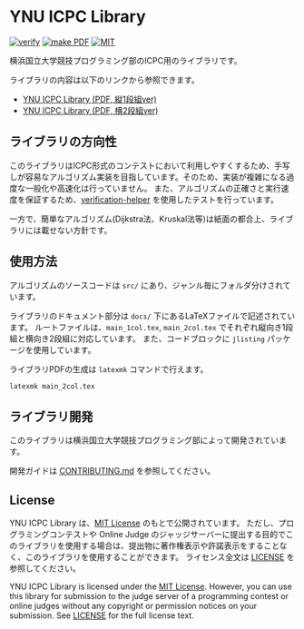 # YNU ICPC Library

[![verify](https://github.com/YNUCPC/ynu-icpc-library/actions/workflows/verify.yml/badge.svg)](https://github.com/YNUCPC/ynu-icpc-library/actions/workflows/verify.yml) [![make PDF](https://github.com/YNUCPC/ynu-icpc-library/actions/workflows/make_pdf.yml/badge.svg)](https://github.com/YNUCPC/ynu-icpc-library/actions/workflows/make_pdf.yml)
[![MIT](https://img.shields.io/github/license/YNUCPC/ynu-icpc-library)](https://github.com/YNUCPC/ynu-icpc-library/blob/main/LICENSE)

横浜国立大学競技プログラミング部のICPC用のライブラリです。

ライブラリの内容は以下のリンクから参照できます。

- [YNU ICPC Library (PDF, 縦1段組ver)](https://ynucpc.github.io/ynu-icpc-library/main_1col.pdf)
- [YNU ICPC Library (PDF, 横2段組ver)](https://ynucpc.github.io/ynu-icpc-library/main_2col.pdf)

## ライブラリの方向性

このライブラリはICPC形式のコンテストにおいて利用しやすくするため、手写しが容易なアルゴリズム実装を目指しています。そのため、実装が複雑になる過度な一般化や高速化は行っていません。
また、アルゴリズムの正確さと実行速度を保証するため、[verification-helper](https://github.com/online-judge-tools/verification-helper) を使用したテストを行っています。

一方で、簡単なアルゴリズム(Dijkstra法、Kruskal法等)は紙面の都合上、ライブラリには載せない方針です。

## 使用方法

アルゴリズムのソースコードは `src/` にあり、ジャンル毎にフォルダ分けされています。

ライブラリのドキュメント部分は `docs/` 下にあるLaTeXファイルで記述されています。
ルートファイルは、`main_1col.tex`, `main_2col.tex` でそれぞれ縦向き1段組と横向き2段組に対応しています。
また、コードブロックに `jlisting` パッケージを使用しています。

ライブラリPDFの生成は `latexmk` コマンドで行えます。

```bash
latexmk main_2col.tex
```

## ライブラリ開発

このライブラリは横浜国立大学競技プログラミング部によって開発されています。

開発ガイドは [CONTRIBUTING.md](https://github.com/YNUCPC/ynu-icpc-library/blob/main/CONTRIBUTING.md) を参照してください。

## License

YNU ICPC Library は、[MIT License](https://opensource.org/licenses/MIT) のもとで公開されています。
ただし、プログラミングコンテストや Online Judge のジャッジサーバーに提出する目的でこのライブラリを使用する場合は、提出物に著作権表示や許諾表示をすることなく、このライブラリを使用することができます。
ライセンス全文は [LICENSE](https://github.com/YNUCPC/ynu-icpc-library/blob/main/LICENSE) を参照してください。

YNU ICPC Library is licensed under the [MIT License](https://opensource.org/licenses/MIT).
However, you can use this library for submission to the judge server of a programming contest or online judges without any copyright or permission notices on your submission.
See [LICENSE](https://github.com/YNUCPC/ynu-icpc-library/blob/main/LICENSE) for the full license text.
